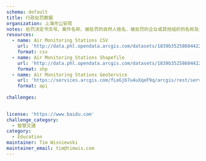 ```yaml
---
schema: default
title: 行政处罚数据
organization: 上海市公安局
notes: 处罚决定书文号、案件名称、被处罚的自然人姓名、被处罚的企业或其他组织的名称及法定代表人姓名、处罚事由、处罚依据、处罚结果、做出处罚决定的行政执法单位名称和日期
resources:
  - name: Air Monitoring Stations CSV
    url: 'http://data.phl.opendata.arcgis.com/datasets/1839b35258604422b0b520cbb668df0d_0.csv'
    format: csv
  - name: Air Monitoring Stations Shapefile
    url: 'http://data.phl.opendata.arcgis.com/datasets/1839b35258604422b0b520cbb668df0d_0.zip'
    format: shp
  - name: Air Monitoring Stations GeoService
    url: 'https://services.arcgis.com/fLeGjb7u4uXqeF9q/arcgis/rest/services/Air_Monitoring_Stations/FeatureServer/0/query'
    format: api
    
challenges:
  

license: 'https://www.baidu.com'
challenge_category: 
  - 智慧交通
category:
  - Education
maintainer: Tim Wisniewski
maintainer_email: tim@timwis.com
---
```

